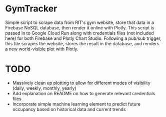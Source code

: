 # GymTracker

Simple script to scrape data from RIT's gym website, store that data in a Firebase NoSQL database, then render it online with Plotly. This script is passed in to Google Cloud Run along with credentials files (not included here) for both Firebase and Plotly Chart Studio. Following a pub/sub trigger, this file scrapes the website, stores the result in the database, and renders a new world-visible plot with Plotly. 

# TODO

- Massively clean up plotting to allow for different modes of visibility (daily, weekly, monthly, yearly)
- Add explanation on README on how to generate relevant credentials files
- Incorporate simple machine learning element to predict future occupancy based on historical data and current trends
